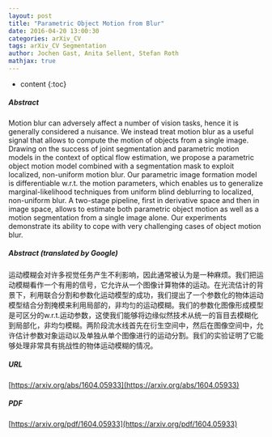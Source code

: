 ```yaml
---
layout: post
title: "Parametric Object Motion from Blur"
date: 2016-04-20 13:00:30
categories: arXiv_CV
tags: arXiv_CV Segmentation
author: Jochen Gast, Anita Sellent, Stefan Roth
mathjax: true
---
```


* content
{:toc}

##### Abstract
Motion blur can adversely affect a number of vision tasks, hence it is generally considered a nuisance. We instead treat motion blur as a useful signal that allows to compute the motion of objects from a single image. Drawing on the success of joint segmentation and parametric motion models in the context of optical flow estimation, we propose a parametric object motion model combined with a segmentation mask to exploit localized, non-uniform motion blur. Our parametric image formation model is differentiable w.r.t. the motion parameters, which enables us to generalize marginal-likelihood techniques from uniform blind deblurring to localized, non-uniform blur. A two-stage pipeline, first in derivative space and then in image space, allows to estimate both parametric object motion as well as a motion segmentation from a single image alone. Our experiments demonstrate its ability to cope with very challenging cases of object motion blur.

##### Abstract (translated by Google)
运动模糊会对许多视觉任务产生不利影响，因此通常被认为是一种麻烦。我们把运动模糊看作一个有用的信号，它允许从一个图像计算物体的运动。在光流估计的背景下，利用联合分割和参数化运动模型的成功，我们提出了一个参数化的物体运动模型结合分割掩模来利用局部的，非均匀的运动模糊。我们的参数化图像形成模型是可区分的w.r.t.运动参数，这使我们能够将边缘似然技术从统一的盲目去模糊化到局部化，非均匀模糊。两阶段流水线首先在衍生空间中，然后在图像空间中，允许估计参数对象运动以及单独从单个图像进行的运动分割。我们的实验证明了它能够处理非常具有挑战性的物体运动模糊的情况。

##### URL
[https://arxiv.org/abs/1604.05933](https://arxiv.org/abs/1604.05933)

##### PDF
[https://arxiv.org/pdf/1604.05933](https://arxiv.org/pdf/1604.05933)

